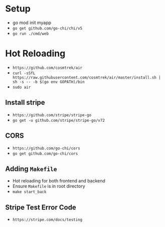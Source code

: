 # Setup

- go mod init myapp
- `go get github.com/go-chi/chi/v5`
- `go run ./cmd/web`

# Hot Reloading

- `https://github.com/cosmtrek/air`
- `curl -sSfL https://raw.githubusercontent.com/cosmtrek/air/master/install.sh | sh -s -- -b $(go env GOPATH)/bin`
- `sudo air`

## Install stripe

- `https://github.com/stripe/stripe-go`
- `go get -u github.com/stripe/stripe-go/v72`

## CORS

- `https://github.com/go-chi/cors`
- `go get github.com/go-chi/cors`

## Adding `Makefile`

- Hot reloading for both frontend and backend
- Ensure `Makefile` is in root directory
- `make start_back`

## Stripe Test Error Code

- `https://stripe.com/docs/testing`